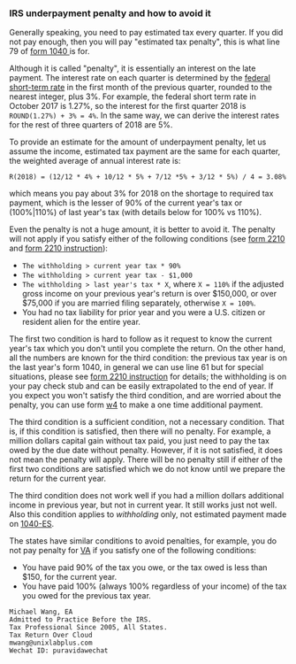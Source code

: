 ### IRS underpayment penalty and how to avoid it

Generally speaking, you need to pay estimated tax every quarter.
If you did not pay enough, then you will pay "estimated tax penalty",
this is what line 79 of [form 1040
](https://www.irs.gov/pub/irs-pdf/f1040.pdf) is for.

Although it is called "penalty", it is essentially an interest on
the late payment. The interest rate on each quarter is determined
by the [federal short-term
rate](https://apps.irs.gov/app/picklist/list/federalRates.html) in
the first month of the previous quarter, rounded to the nearest
integer, plus 3%. For example, the federal short term rate in
October 2017 is 1.27%, so the interest for the first quarter 2018
is `ROUND(1.27%) + 3% = 4%`. In the same way, we can derive the
interest rates for the rest of three quarters of 2018 are 5%.

To provide an estimate for the amount of underpayment penalty, let
us assume the income, estimated tax payment are the same for each
quarter, the weighted average of annual interest rate is:

```
R(2018) = (12/12 * 4% + 10/12 * 5% + 7/12 *5% + 3/12 * 5%) / 4 = 3.08%
```

which means you pay about 3% for 2018 on the shortage to required
tax payment, which is the lesser of 90% of the current year's tax
or (100%|110%) of last year's tax (with details below for 100% vs 110%).

Even the penalty is not a huge amount, it is better to avoid it.
The penalty will not apply if you satisfy either of the following
conditions (see [form 2210](https://www.irs.gov/pub/irs-pdf/f2210.pdf)
and [form 2210 instruction](https://www.irs.gov/pub/irs-pdf/f1040.pdf)):

- `The withholding > current year tax * 90%`
- `The withholding > current year tax - $1,000`
- `The withholding > last year's tax * X`, where `X = 110%` if the
adjusted gross income on your previous year's return is over $150,000,
or over $75,000 if you are married filing separately, otherwise `X = 100%`.
- You had no tax liability for prior year and you were a U.S. citizen
or resident alien for the entire year.

The first two condition is hard to follow as it request to know the
current year's tax which you don't until you complete the return.
On the other hand, all the numbers are known for the third condition:
the previous tax year is on the last year's form 1040, in general
we can use line 61 but for special situations, please see [form
2210 instruction](https://www.irs.gov/pub/irs-pdf/f1040.pdf) for
details; the withholding is on your pay check stub and can be easily
extrapolated to the end of year. If you expect you won't satisfy
the third condition, and are worried about the penalty, you can use
form [w4](https://www.irs.gov/pub/irs-pdf/fw4.pdf) to make a one
time additional payment.

The third condition is a sufficient condition, not a necessary
condition. That is, if this condition is satisfied, then there
will no penalty. For example, a million dollars capital gain without
tax paid, you just need to pay the tax owed by the due date without
penalty. However, if it is not satisfied, it does not mean the
penalty will apply. There will be no penalty still if either of
the first two conditions are satisfied which we do not know until
we prepare the return for the current year.

The third condition does not work well if you had a million dollars
additional income in previous year, but not in current year. It
still works just not well. Also this condition applies to _withholding_
only, not estimated payment made on
[1040-ES](https://www.irs.gov/pub/irs-pdf/f1040es.pdf).

The states have similar conditions to avoid penalties, for example,
you do not pay penalty for
[VA](https://tax.virginia.gov/sites/default/files/vatax-pdf/2017-form-760c-instructions.pdf)
if you satisfy one of the following conditions:

- You have paid 90% of the tax you owe, or the tax owed is less than $150, for the current year.
- You have paid 100% (always 100% regardless of your income) of the tax you owed for the previous tax year.

```
Michael Wang, EA
Admitted to Practice Before the IRS.
Tax Professional Since 2005, All States.
Tax Return Over Cloud
mwang@unixlabplus.com
Wechat ID: puravidawechat
```
